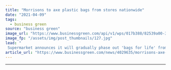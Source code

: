 ```yaml
---
title: "Morrisons to axe plastic bags from stores nationwide"
date: "2021-04-09"
tags: 
  - business green
source: "business green"
image_url: "https://www.businessgreen.com/api/v1/wps/017b388/82539a00-3d75-4bd6-81c1-1b8b664213a7/2/Morrisons-Paper-Bags-3-185x114.jpg"
image_fp: "/assets/img/post_thumbnails/127.jpg"
lead: "
 Supermarket announces it will gradually phase out 'bags for life' from all its stores over the coming year ..."
article_url: "https://www.businessgreen.com/news/4029635/morrisons-axe-plastic-bags-stores-nationwide"
---
```


---
